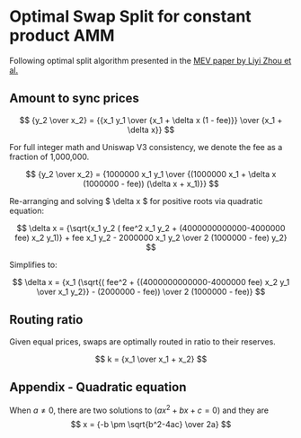 # Optimal Swap Split for constant product AMM

Following optimal split algorithm presented in the [MEV paper by Liyi Zhou et al.](https://arxiv.org/pdf/2106.07371.pdf)

## Amount to sync prices

$$ {y_2 \over x_2} = {{x_1 y_1  \over {x_1 + \delta x (1 - fee)}} \over {x_1 + \delta x}} $$

For full integer math and Uniswap V3 consistency, we denote the fee as a fraction of 1,000,000.

$$ {y_2 \over x_2} = {1000000 x_1 y_1  \over {(1000000 x_1 + \delta x (1000000 - fee)) (\delta x + x_1)}} $$

Re-arranging and solving $ \delta x $ for positive roots via quadratic equation:

$$ \delta x = {\sqrt{x_1 y_2 ( fee^2 x_1 y_2 + (4000000000000-4000000 fee) x_2 y_1)} + fee x_1 y_2 - 2000000 x_1 y_2 \over 2 (1000000 - fee) y_2} $$

Simplifies to:

$$ \delta x = {x_1 (\sqrt{( fee^2 + {(4000000000000-4000000 fee) x_2 y_1 \over x_1 y_2}} - (2000000 - fee)) \over 2 (1000000 - fee)} $$

## Routing ratio

Given equal prices, swaps are optimally routed in ratio to their reserves.

$$ k = {x_1 \over x_1 + x_2} $$

## Appendix - Quadratic equation

When $a \ne 0$, there are two solutions to $(ax^2 + bx + c = 0)$ and they are 
$$ x = {-b \pm \sqrt{b^2-4ac} \over 2a} $$